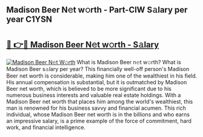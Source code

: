 ## Madison Beer N𝚎t w𝚘rth - Part-ClW S𝚊lary per year C1YSN

# <h2><a href="http://gc406ey.nevu.top/?p=Madison+Beer">🔗 👉🔴 Madison Beer N𝚎t w𝚘rth - S𝚊lary</a></h2>

[![Madison Beer N𝚎t W𝚘rth](https://i.imgur.com/Oavwk0R.jpeg)](http://gc406ey.nevu.top/?p=Madison+Beer)
What is Madison Beer n𝚎t w𝚘rth? What is Madison Beer s𝚊lary per year?
This financially well-off person's Madison Beer net worth is considerable, making him one of the wealthiest in his field. His annual compensation is substantial, but it is outmatched by Madison Beer net worth, which is believed to be more significant due to his numerous business interests and valuable real estate holdings. With a Madison Beer net worth that places him among the world's wealthiest, this man is renowned for his business savvy and financial acumen. This rich individual, whose Madison Beer net worth is in the billions and who earns an impressive salary, is a prime example of the force of commitment, hard work, and financial intelligence.
